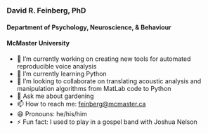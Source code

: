 ### David R. Feinberg, PhD
#### Department of Psychology, Neuroscience, & Behaviour
#### McMaster University


- 🔭 I’m currently working on creating new tools for automated reproducible voice analysis
- 🌱 I’m currently learning Python
- 👯 I’m looking to collaborate on translating acoustic analysis and manipulation algorithms from MatLab code to Python
- 💬 Ask me about gardening
- 📫 How to reach me: feinberg@mcmaster.ca
- 😄 Pronouns: he/his/him
- ⚡ Fun fact: I used to play in a gospel band with Joshua Nelson
